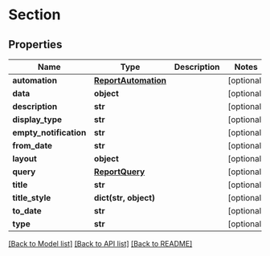 # Section

## Properties
Name | Type | Description | Notes
------------ | ------------- | ------------- | -------------
**automation** | [**ReportAutomation**](ReportAutomation.md) |  | [optional] 
**data** | **object** |  | [optional] 
**description** | **str** |  | [optional] 
**display_type** | **str** |  | [optional] 
**empty_notification** | **str** |  | [optional] 
**from_date** | **str** |  | [optional] 
**layout** | **object** |  | [optional] 
**query** | [**ReportQuery**](ReportQuery.md) |  | [optional] 
**title** | **str** |  | [optional] 
**title_style** | **dict(str, object)** |  | [optional] 
**to_date** | **str** |  | [optional] 
**type** | **str** |  | [optional] 

[[Back to Model list]](README.md#documentation-for-models) [[Back to API list]](README.md#documentation-for-api-endpoints) [[Back to README]](README.md)


